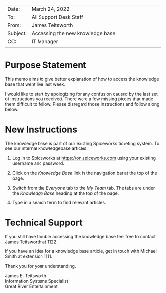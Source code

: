 <table>
<colgroup>
<col style="width: 10%" />
<col style="width: 89%" />
</colgroup>
<tbody>
<tr class="even">
<td>Date:</td>
<td>March 24, 2022</td>
</tr>
<tr class="odd">
<td>To:</td>
<td>All Support Desk Staff</td>
</tr>
<tr class="even">
<td>From:</td>
<td>James Teitsworth</td>
</tr>
<tr class="odd">
<td>Subject:</td>
<td>Accessing the new knowledge base</h2></td>
</tr>
<tr class="even">
<td>CC:</td>
<td>IT Manager</td>
</tr>
<tr class="odd">
<td></td>
<td></td>
</tr>
</tbody>
</table>

# Purpose Statement

This memo aims to give better explanation of how to access the knowledge base that went live last week.

I would like to start by apologizing for any confusion caused by the last set of instructions you received. There were a few missing pieces that made them difficult to follow. Please disregard those instructions and follow along below.

# New Instructions

The knowledge base is part of our existing Spiceworks ticketing system. To see our internal knowledgebase articles:

1.  Log in to Spiceworks at <https://on.spiceworks.com> using your existing username and password.

2.  Click on the *Knowledge Base* link in the navigation bar at the top of the page.

3.  Switch from the *Everyone* tab to the *My Team* tab. The tabs are under the *Knowledge Base* heading at the top of the page.

4.  Type in a search term to find relevant articles.

# Technical Support

If you still have trouble accessing the knowledge base feel free to contact James Teitsworth at 1122.

If you have an idea for a knowledge base article, get in touch with Michael Smith at extension 1111.

Thank you for your understanding.

James E. Teitsworth  
Information Systems Specialist  
Great River Entertainment

